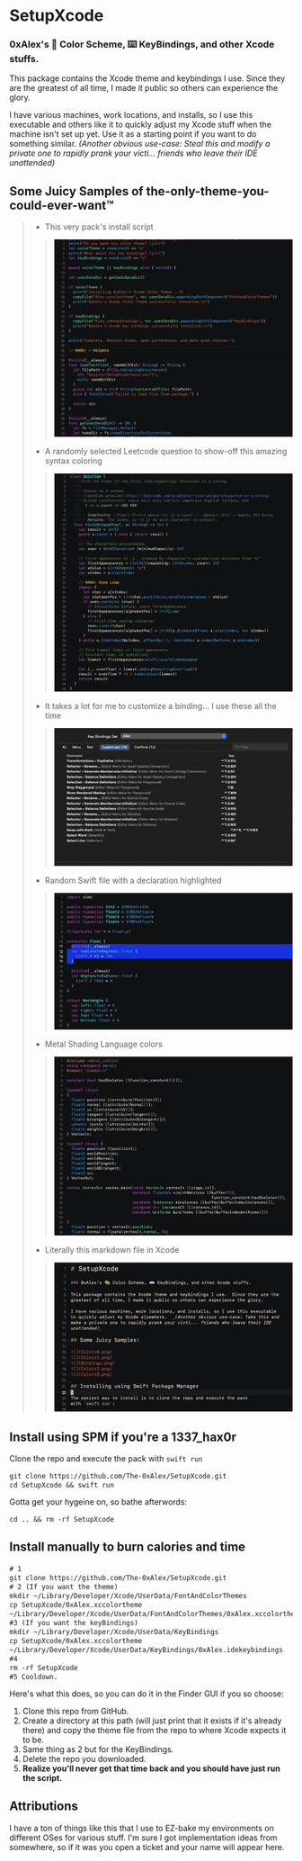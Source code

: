 # SetupXcode

### 0xAlex's 🎨 Color Scheme, ⌨️ KeyBindings, and other Xcode stuffs.

This package contains the Xcode theme and keybindings I use.  Since they are 
the greatest of all time, I made it public so others can experience the glory.

I have various machines, work locations, and installs, so I use this executable
and others like it to quickly adjust my Xcode stuff when the machine isn't set 
up yet.  Use it as a starting point if you want to do something similar.
_(Another obvious use-case: Steal this and modify a private one to rapidly prank 
your victi... friends who leave their IDE unattended)_

## Some Juicy Samples of the-only-theme-you-could-ever-want™

> - This very pack's install script
>> ![This very pack's install script](Colors0.png)
>
> - A randomly selected Leetcode question to show-off this amazing syntax coloring
>> ![amazing syntax coloring](Colors1.png)
>
> - It takes a lot for me to customize a binding... I use these all the time
>> ![I use these all the time](Bindings.png)
>
> - Random Swift file with a declaration highlighted
>> ![declaration highlighted](Colors2.png)
>
> - Metal Shading Language colors
>> ![Metal](Colors3.png)
>
> - Literally this markdown file in Xcode
>> ![Literally this markdown file in Xcode](Colors4.png)

## Install using SPM if you're a 1337_hax0r

Clone the repo and execute the pack with `swift run`

```
git clone https://github.com/The-0xAlex/SetupXcode.git
cd SetupXcode && swift run
```

Gotta get your hygeine on, so bathe afterwords:

```
cd .. && rm -rf SetupXcode
```



## Install manually to burn calories and time

```
# 1
git clone https://github.com/The-0xAlex/SetupXcode.git
# 2 (If you want the theme)
mkdir ~/Library/Developer/Xcode/UserData/FontAndColorThemes
cp SetupXcode/0xAlex.xccolortheme ~/Library/Developer/Xcode/UserData/FontAndColorThemes/0xAlex.xccolortheme
#3 (If you want the keyBindings)
mkdir ~/Library/Developer/Xcode/UserData/KeyBindings
cp SetupXcode/0xAlex.xccolortheme ~/Library/Developer/Xcode/UserData/KeyBindings/0xAlex.idekeybindings
#4
rm -rf SetupXcode
#5 Cooldown.
```

Here's what this does, so you can do it in the Finder GUI if you so choose:
1. Clone this repo from GitHub.
2. Create a directory at this path (will just print that it exists if it's 
   already there) and copy the theme file from the repo to where Xcode
   expects it to be.
3. Same thing as 2 but for the KeyBindings.
4. Delete the repo you downloaded.
5. **Realize you'll never get that time back and you should have just run 
   the script.**

## Attributions

I have a ton of things like this that I use to EZ-bake my environments on 
different OSes for various stuff.  I'm sure I got implementation ideas from 
somewhere, so if it was you open a ticket and your name will appear here.
